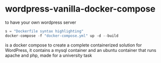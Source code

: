 # wordpress-vanilla-docker-compose


to have your own wordpress server


```python
s = "Dockerfile syntax highlighting"
docker-compose -f "docker-compose.yml" up -d --build
```


is a docker compose to create a complete containerized solution for WordPress, it contains a mysql container and an ubuntu container that runs apache and php, made for a university task




